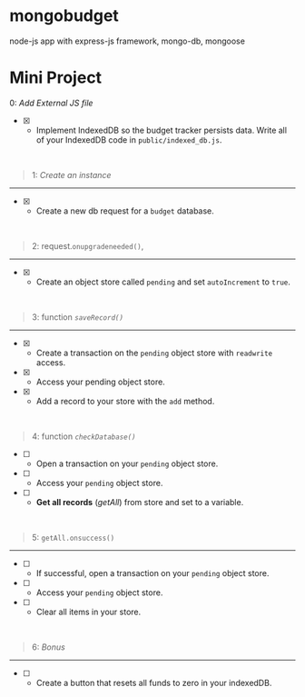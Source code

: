 # mongobudget
node-js app with express-js framework, mongo-db, mongoose 


 Mini Project
===

0:  *Add External JS file*
- [x] - Implement IndexedDB so the budget tracker persists data. Write all of your IndexedDB code in `public/indexed_db.js`.

<br>

> 1: *Create an instance*
---
- [x] - Create a new db request for a `budget` database.

<br>

> 2: request.`onupgradeneeded()`, 
---
- [x] -  Create an object store called `pending` and set `autoIncrement` to `true`.


<br>

> 3: function *`saveRecord()`*
---
- [x] - Create a transaction on the `pending` object store with `readwrite` access.

- [x] - Access your pending object store.

- [x] - Add a record to your store with the `add` method.


<br>

> 4: function *`checkDatabase()`*
- [ ] - Open a transaction on your `pending` object store.

- [ ] - Access your `pending` object store.

- [ ] - **Get all records** (*getAll*) from store and set to a variable.

<br>

> 5: `getAll.onsuccess()`
---
- [ ] - If successful, open a transaction on your `pending` object store.
- [ ] - Access your `pending` object store.
- [ ] - Clear all items in your store.

<br>

> 6: *Bonus*
---
- [ ] - Create a button that resets all funds to zero in your indexedDB.
